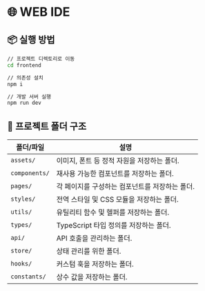 # 🌐 WEB IDE

## 📦 실행 방법

```bash
// 프로젝트 디렉토리로 이동
cd frontend

// 의존성 설치
npm i

// 개발 서버 실행
npm run dev
```

## 📁 프로젝트 폴더 구조

| 폴더/파일     | 설명                                           |
| ------------- | ---------------------------------------------- |
| `assets/`     | 이미지, 폰트 등 정적 자원을 저장하는 폴더.     |
| `components/` | 재사용 가능한 컴포넌트를 저장하는 폴더.        |
| `pages/`      | 각 페이지를 구성하는 컴포넌트를 저장하는 폴더. |
| `styles/`     | 전역 스타일 및 CSS 모듈을 저장하는 폴더.       |
| `utils/`      | 유틸리티 함수 및 헬퍼를 저장하는 폴더.         |
| `types/`      | TypeScript 타입 정의를 저장하는 폴더.          |
| `api/`        | API 호출을 관리하는 폴더.                      |
| `store/`      | 상태 관리를 위한 폴더.                         |
| `hooks/`      | 커스텀 훅을 저장하는 폴더.                     |
| `constants/`  | 상수 값을 저장하는 폴더.                       |
